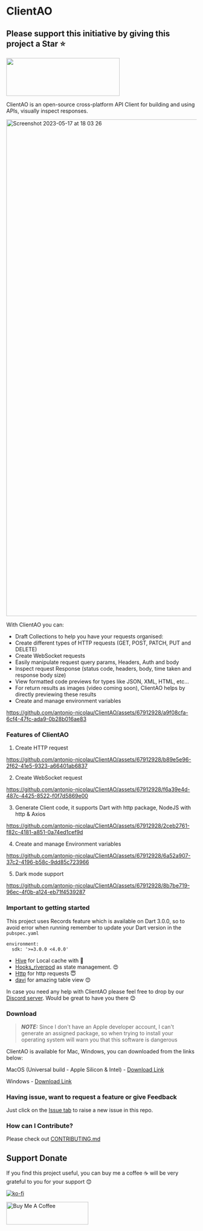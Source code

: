 # ClientAO

## Please support this initiative by giving this project a Star ⭐️ 

[<img width="300" height="100" src="https://user-images.githubusercontent.com/67912928/234311345-74229279-e82d-42ca-a723-9aaab02a882a.png">](https://discord.gg/mkFrZvhn)


ClientAO is an open-source cross-platform API Client for building and using APIs, visually inspect responses.



<img width="1312" alt="Screenshot 2023-05-17 at 18 03 26" src="https://github.com/antonio-nicolau/ClientAO/assets/67912928/ec82a0a0-e5f6-4f1e-92e7-5b4a82f935ca">


With ClientAO you can:
- Draft Collections to help you have your requests organised:
- Create different types of HTTP requests (GET, POST, PATCH, PUT and DELETE)
- Create WebSocket requests
- Easily manipulate request query params, Headers, Auth and body
- Inspect request Response (status code, headers, body, time taken and response body size)
- View formatted code previews for types like JSON, XML, HTML, etc...
- For return results as images (video coming soon), ClientAO helps by directly previewing these results
- Create and manage environment variables



https://github.com/antonio-nicolau/ClientAO/assets/67912928/a9f08cfa-6cf4-47fc-ada9-0b28b016ae83



### Features of ClientAO


1. Create HTTP request


https://github.com/antonio-nicolau/ClientAO/assets/67912928/b89e5e96-2f62-41e5-9323-a66401ab6837


2. Create WebSocket request

https://github.com/antonio-nicolau/ClientAO/assets/67912928/f6a39e4d-487c-4425-8522-f0f7d5869e00


3. Generate Client code, it supports Dart with http package, NodeJS with http & Axios


https://github.com/antonio-nicolau/ClientAO/assets/67912928/2ceb2761-f82c-4181-a851-0a74ed1cef9d



4. Create and manage Environment variables

https://github.com/antonio-nicolau/ClientAO/assets/67912928/6a52a907-37c2-4196-b58c-9dd85c723966

5. Dark mode support


https://github.com/antonio-nicolau/ClientAO/assets/67912928/8b7be719-96ec-4f0b-a124-eb71f4539287




### Important to getting started

This project uses Records feature which is available on Dart 3.0.0, so to avoid error when running remember to update your Dart version in the `pubspec.yaml`

```
environment:
  sdk: '>=3.0.0 <4.0.0'
```

- [Hive](https://pub.dev/packages/hive) for Local cache with 🥹
- [Hooks_riverpod](https://pub.dev/packages/hooks_riverpod) as state management. 😍
- [Http](https://pub.dev/packages/http) for http requests 😇
- [davi](https://pub.dev/packages/davi) for amazing table view 😊

In case you need any help with ClientAO please feel free to drop by our [Discord server](https://discord.gg/mkFrZvhn). Would be great to have you there 😊


### Download

> **_NOTE:_**  Since I don't have an Apple developer account, I can't generate an assigned package, so when trying to install your operating system will warn you that this software is dangerous 

ClientAO is available for Mac, Windows, you can downloaded from the links below:

MacOS (Universal build - Apple Silicon & Intel) - [Download Link](https://github.com/antonio-nicolau/ClientAO/releases/download/v1.0.1/Clientao.dmg)

Windows - [Download Link](https://github.com/antonio-nicolau/ClientAO/releases/download/v1.0.1/client_ao.exe)

### Having issue, want to request a feature or give Feedback
Just click on the [Issue tab](https://github.com/antonio-nicolau/ClientAO/issues) to raise a new issue in this repo.

### How can I Contribute?
Please check out [CONTRIBUTING.md](https://github.com/antonio-nicolau/ClientAO/blob/master/CONTRIBUTING.md)


## Support Donate

If you find this project useful, you can buy me a coffee ☕️ 
will be very grateful to you for your support 😊

[![ko-fi](https://ko-fi.com/img/githubbutton_sm.svg)](https://ko-fi.com/antonionicolau)


<a href="https://bmc.link/antonionicolau" target="_blank"><img src="https://cdn.buymeacoffee.com/buttons/v2/default-yellow.png" alt="Buy Me A Coffee" style="height: 60px !important;width: 217px !important;" ></a>


